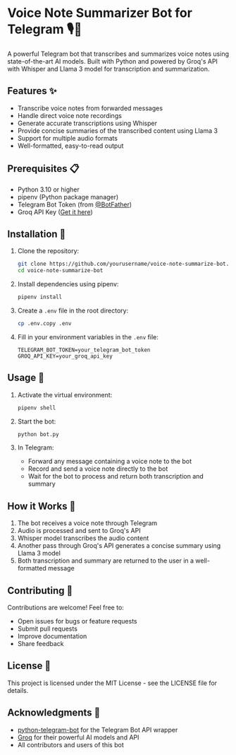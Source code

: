 # Voice Note Summarizer Bot for Telegram 🎙️📝

A powerful Telegram bot that transcribes and summarizes voice notes using state-of-the-art AI models. Built with Python and powered by Groq's API with Whisper and Llama 3 model for transcription and summarization.

## Features ✨

- Transcribe voice notes from forwarded messages
- Handle direct voice note recordings
- Generate accurate transcriptions using Whisper
- Provide concise summaries of the transcribed content using Llama 3
- Support for multiple audio formats
- Well-formatted, easy-to-read output

## Prerequisites 📋

- Python 3.10 or higher
- pipenv (Python package manager)
- Telegram Bot Token (from [@BotFather](https://t.me/botfather))
- Groq API Key ([Get it here](https://console.groq.com))

## Installation 🚀

1. Clone the repository:
   ```bash
   git clone https://github.com/yourusername/voice-note-summarize-bot.git
   cd voice-note-summarize-bot
   ```

2. Install dependencies using pipenv:
   ```bash
   pipenv install
   ```

3. Create a `.env` file in the root directory:
   ```bash
   cp .env.copy .env
   ```

4. Fill in your environment variables in the `.env` file:
   ```
   TELEGRAM_BOT_TOKEN=your_telegram_bot_token
   GROQ_API_KEY=your_groq_api_key
   ```

## Usage 🎯

1. Activate the virtual environment:
   ```bash
   pipenv shell
   ```

2. Start the bot:
   ```bash
   python bot.py
   ```

3. In Telegram:
   - Forward any message containing a voice note to the bot
   - Record and send a voice note directly to the bot
   - Wait for the bot to process and return both transcription and summary

## How it Works 🔄

1. The bot receives a voice note through Telegram
2. Audio is processed and sent to Groq's API
3. Whisper model transcribes the audio content
4. Another pass through Groq's API generates a concise summary using Llama 3 model
5. Both transcription and summary are returned to the user in a well-formatted message

## Contributing 🤝

Contributions are welcome! Feel free to:
- Open issues for bugs or feature requests
- Submit pull requests
- Improve documentation
- Share feedback

## License 📄

This project is licensed under the MIT License - see the LICENSE file for details.

## Acknowledgments 🙏

- [python-telegram-bot](https://github.com/python-telegram-bot/python-telegram-bot) for the Telegram Bot API wrapper
- [Groq](https://groq.com) for their powerful AI models and API
- All contributors and users of this bot
